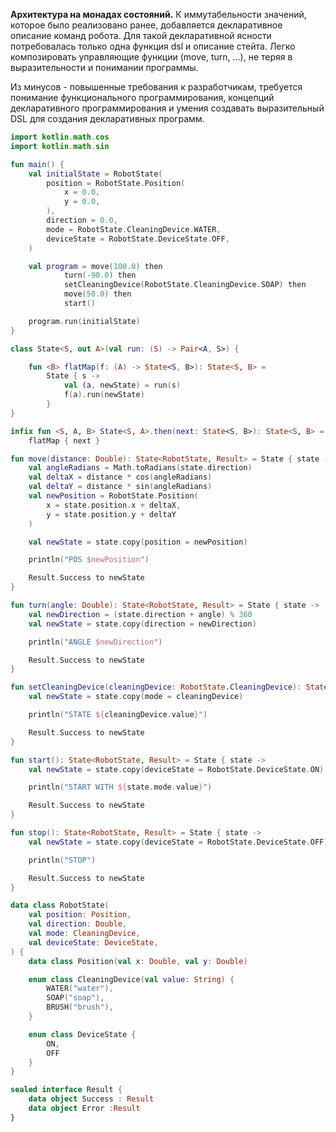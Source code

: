 **Архитектура на монадах состояний.**
К иммутабельности значений, которое было реализовано ранее, добавляется декларативное описание команд робота.
Для такой декларативной ясности потребовалась только одна функция dsl и описание стейта.
Легко композировать управляющие функции (move, turn, ...), не теряя в выразительности и понимании программы. 

Из минусов - повышенные требования к разработчикам, требуется понимание функционального программирования, концепций декларативного программирования и умения создавать выразительный DSL для создания декларативных программ.

```kotlin
import kotlin.math.cos
import kotlin.math.sin

fun main() {
    val initialState = RobotState(
        position = RobotState.Position(
            x = 0.0,
            y = 0.0,
        ),
        direction = 0.0,
        mode = RobotState.CleaningDevice.WATER,
        deviceState = RobotState.DeviceState.OFF,
    )

    val program = move(100.0) then
            turn(-90.0) then
            setCleaningDevice(RobotState.CleaningDevice.SOAP) then
            move(50.0) then
            start()

    program.run(initialState)
}

class State<S, out A>(val run: (S) -> Pair<A, S>) {

    fun <B> flatMap(f: (A) -> State<S, B>): State<S, B> =
        State { s ->
            val (a, newState) = run(s)
            f(a).run(newState)
        }
}

infix fun <S, A, B> State<S, A>.then(next: State<S, B>): State<S, B> =
    flatMap { next }

fun move(distance: Double): State<RobotState, Result> = State { state ->
    val angleRadians = Math.toRadians(state.direction)
    val deltaX = distance * cos(angleRadians)
    val deltaY = distance * sin(angleRadians)
    val newPosition = RobotState.Position(
        x = state.position.x + deltaX,
        y = state.position.y + deltaY
    )

    val newState = state.copy(position = newPosition)

    println("POS $newPosition")

    Result.Success to newState
}

fun turn(angle: Double): State<RobotState, Result> = State { state ->
    val newDirection = (state.direction + angle) % 360
    val newState = state.copy(direction = newDirection)

    println("ANGLE $newDirection")

    Result.Success to newState
}

fun setCleaningDevice(cleaningDevice: RobotState.CleaningDevice): State<RobotState, Result> = State { state ->
    val newState = state.copy(mode = cleaningDevice)

    println("STATE ${cleaningDevice.value}")

    Result.Success to newState
}

fun start(): State<RobotState, Result> = State { state ->
    val newState = state.copy(deviceState = RobotState.DeviceState.ON)

    println("START WITH ${state.mode.value}")

    Result.Success to newState
}

fun stop(): State<RobotState, Result> = State { state ->
    val newState = state.copy(deviceState = RobotState.DeviceState.OFF)

    println("STOP")

    Result.Success to newState
}

data class RobotState(
    val position: Position,
    val direction: Double,
    val mode: CleaningDevice,
    val deviceState: DeviceState,
) {
    data class Position(val x: Double, val y: Double)

    enum class CleaningDevice(val value: String) {
        WATER("water"),
        SOAP("soap"),
        BRUSH("brush"),
    }

    enum class DeviceState {
        ON,
        OFF
    }
}

sealed interface Result {
    data object Success : Result
    data object Error :Result
}
```